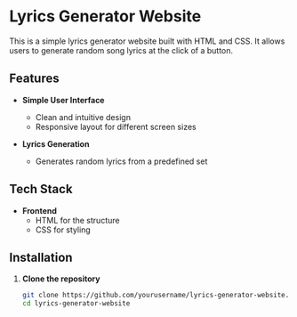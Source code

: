 # Lyrics Generator Website

This is a simple lyrics generator website built with HTML and CSS. It allows users to generate random song lyrics at the click of a button.

## Features

- **Simple User Interface**
  - Clean and intuitive design
  - Responsive layout for different screen sizes

- **Lyrics Generation**
  - Generates random lyrics from a predefined set

## Tech Stack

- **Frontend**
  - HTML for the structure
  - CSS for styling

## Installation

1. **Clone the repository**

   ```bash
   git clone https://github.com/yourusername/lyrics-generator-website.git
   cd lyrics-generator-website

